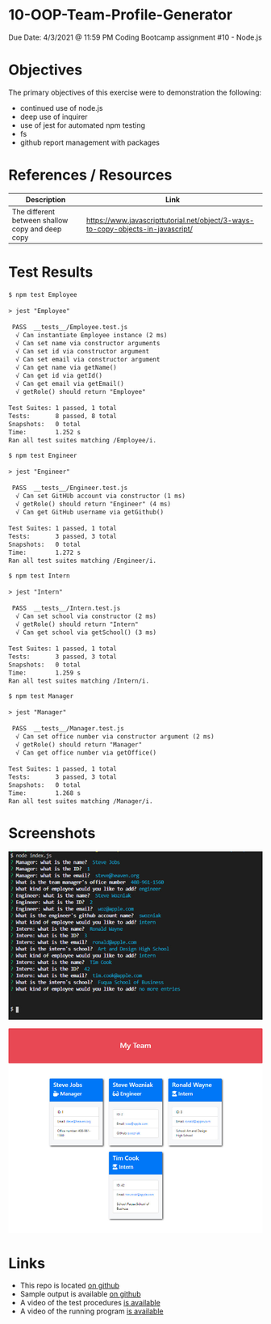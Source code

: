 # 10-OOP-Team-Profile-Generator
Due Date: 4/3/2021 @ 11:59 PM
Coding Bootcamp assignment #10 - Node.js 

# Objectives
The primary objectives of this exercise were to demonstration the following:

* continued use of node.js
* deep use of inquirer
* use of jest for automated npm testing
* fs
* github report management with packages

# References / Resources 

|Description|Link|
|-----------|----|
|The different between shallow copy and deep copy|https://www.javascripttutorial.net/object/3-ways-to-copy-objects-in-javascript/|

# Test Results
```
$ npm test Employee

> jest "Employee"

 PASS  __tests__/Employee.test.js
  √ Can instantiate Employee instance (2 ms)
  √ Can set name via constructor arguments
  √ Can set id via constructor argument
  √ Can set email via constructor argument
  √ Can get name via getName()
  √ Can get id via getId()
  √ Can get email via getEmail()
  √ getRole() should return "Employee"

Test Suites: 1 passed, 1 total
Tests:       8 passed, 8 total
Snapshots:   0 total
Time:        1.252 s
Ran all test suites matching /Employee/i.
```

```
$ npm test Engineer

> jest "Engineer"

 PASS  __tests__/Engineer.test.js
  √ Can set GitHUb account via constructor (1 ms)
  √ getRole() should return "Engineer" (4 ms)
  √ Can get GitHub username via getGithub()

Test Suites: 1 passed, 1 total
Tests:       3 passed, 3 total
Snapshots:   0 total
Time:        1.272 s
Ran all test suites matching /Engineer/i.
```

```
$ npm test Intern

> jest "Intern"

 PASS  __tests__/Intern.test.js
  √ Can set school via constructor (2 ms)
  √ getRole() should return "Intern"
  √ Can get school via getSchool() (3 ms)

Test Suites: 1 passed, 1 total
Tests:       3 passed, 3 total
Snapshots:   0 total
Time:        1.259 s
Ran all test suites matching /Intern/i.
```
```
$ npm test Manager

> jest "Manager"

 PASS  __tests__/Manager.test.js
  √ Can set office number via constructor argument (2 ms)
  √ getRole() should return "Manager"
  √ Can get office number via getOffice()

Test Suites: 1 passed, 1 total
Tests:       3 passed, 3 total
Snapshots:   0 total
Time:        1.268 s
Ran all test suites matching /Manager/i.
```

# Screenshots

![<img src=Assets/images/screenshot1.jpg>](Assets/images/screenshot1.jpg)

![<img src=Assets/images/screenshot2.jpg>](Assets/images/screenshot2.jpg)

# Links
* This repo is located [on github](https://github.com/jonesjsc/10-OOP-Team-Profile-Generator)
* Sample output is available [on github](https://github.com/jonesjsc/10-OOP-Team-Profile-Generator/blob/main/output/myteam.html)
* A video of the test procedures [is available](https://drive.google.com/file/d/1-_O2-D3EaKX7jyKKMWbEREhNP_wb_v66/view)
* A video of the running program [is available](https://drive.google.com/file/d/1oiQvjNAZlsuIBq6HDE9gEZeKRndezf3_/view)